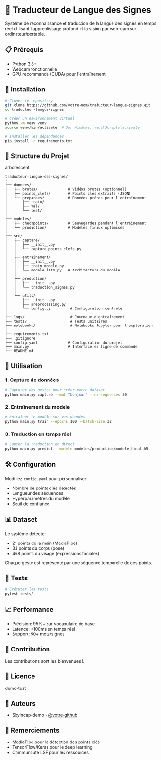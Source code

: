 # 🤟 Traducteur de Langue des Signes

Système de reconnaissance et traduction de la langue des signes en temps réel utilisant l'apprentissage profond et la vision par web-cam sur ordinateur/portable.

## 📋 Prérequis

- Python 3.8+
- Webcam fonctionnelle
- GPU recommandé (CUDA) pour l'entraînement

## 🚀 Installation

```bash
# Cloner le repository
git clone https://github.com/votre-nom/traducteur-langue-signes.git
cd traducteur-langue-signes

# Créer un environnement virtuel
python -m venv venv
source venv/bin/activate  # Sur Windows: venv\Scripts\activate

# Installer les dépendances
pip install -r requirements.txt
```

## 📁 Structure du Projet
arborescent
```
traducteur-langue-des-signes/
│
├── donnees/
│   ├── brutes/              # Vidéos brutes (optionnel)
│   ├── points_clefs/        # Points clés extraits (JSON)
│   └── preparees/           # Données prêtes pour l'entraînement
│       ├── train/
│       ├── val/
│       └── test/
│
├── modeles/
│   ├── checkpoints/         # Sauvegardes pendant l'entraînement
│   └── production/          # Modèles finaux optimisés
│
├── src/
│   ├── capture/
│   │   ├── __init__.py
│   │   └── capture_points_clefs.py
│   │
│   ├── entrainement/
│   │   ├── __init__.py
│   │   ├── train_modele.py
│   │   └── modele_lstm.py   # Architecture du modèle
│   │
│   ├── prediction/
│   │   ├── __init__.py
│   │   └── traduction_signes.py
│   │
│   └── utils/
│       ├── __init__.py
│       ├── preprocessing.py
│       └── config.py         # Configuration centrale
│
├── logs/                     # Journaux d'entraînement
├── tests/                    # Tests unitaires
├── notebooks/                # Notebooks Jupyter pour l'exploration
│
├── requirements.txt
├── .gitignore
├── config.yaml              # Configuration du projet
├── main.py                  # Interface en ligne de commande
└── README.md
```

## 🎯 Utilisation

### 1. Capture de données

```bash
# Capturer des gestes pour créer votre dataset
python main.py capture --mot "bonjour" --nb-sequences 30
```

### 2. Entraînement du modèle

```bash
# Entraîner le modèle sur vos données
python main.py train --epochs 100 --batch-size 32
```

### 3. Traduction en temps réel

```bash
# Lancer la traduction en direct
python main.py predict --modele modeles/production/modele_final.h5
```

## 🛠️ Configuration

Modifiez `config.yaml` pour personnaliser:
- Nombre de points clés détectés
- Longueur des séquences
- Hyperparamètres du modèle
- Seuil de confiance

## 📊 Dataset

Le système détecte:
- 21 points de la main (MediaPipe)
- 33 points du corps (pose)
- 468 points du visage (expressions faciales)

Chaque geste est représenté par une séquence temporelle de ces points.

## 🧪 Tests

```bash
# Exécuter les tests
pytest tests/
```

## 📈 Performance

- Précision: 95%+ sur vocabulaire de base
- Latence: <100ms en temps réel
- Support: 50+ mots/signes

## 🤝 Contribution

Les contributions sont les bienvenues !.

## 📄 Licence

demo-test

## 👥 Auteurs

- Skyincap-demo - [@votre-github](https://github.com/votre-nom)

## 🙏 Remerciements

- MediaPipe pour la détection des points clés
- TensorFlow/Keras pour le deep learning
- Communauté LSF pour les ressources
